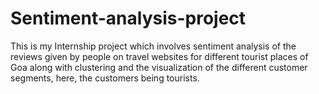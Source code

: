 # Sentiment-analysis-project
This is my Internship project which involves sentiment analysis of the reviews given by people on travel websites for different tourist places of Goa along with clustering and the visualization of the different customer segments, here, the customers being tourists.
